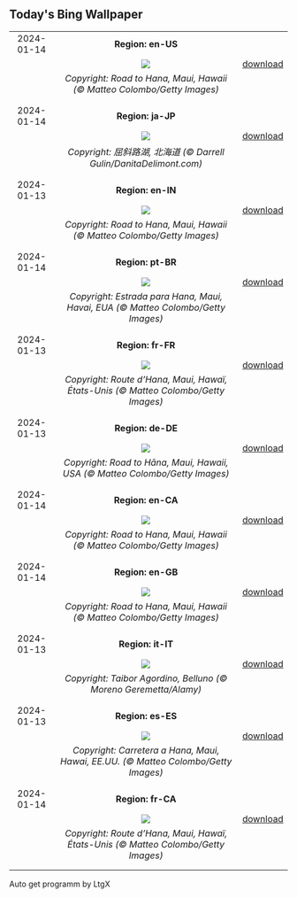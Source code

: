 ## Today's Bing Wallpaper
|      |      |      |
| :----: | :----: | :----: |
|2024-01-14|**Region: en-US**||
||![](https://www.bing.com/th?id=OHR.HanaHighway_EN-US0637770298_UHD.jpg&pid=hp&w=1152&h=648&rs=1&c=4)| [download](https://www.bing.com/th?id=OHR.HanaHighway_EN-US0637770298_UHD.jpg)|
||*Copyright: Road to Hana, Maui, Hawaii (© Matteo Colombo/Getty Images)*
||
|||
|2024-01-14|**Region: ja-JP**||
||![](https://www.bing.com/th?id=OHR.HokkaidoSwans_JA-JP3605792409_UHD.jpg&pid=hp&w=1152&h=648&rs=1&c=4)| [download](https://www.bing.com/th?id=OHR.HokkaidoSwans_JA-JP3605792409_UHD.jpg)|
||*Copyright: 屈斜路湖, 北海道 (© Darrell Gulin/DanitaDelimont.com)*
||
|||
|2024-01-13|**Region: en-IN**||
||![](https://www.bing.com/th?id=OHR.HanaHighway_EN-IN2324182593_UHD.jpg&pid=hp&w=1152&h=648&rs=1&c=4)| [download](https://www.bing.com/th?id=OHR.HanaHighway_EN-IN2324182593_UHD.jpg)|
||*Copyright: Road to Hana, Maui, Hawaii (© Matteo Colombo/Getty Images)*
||
|||
|2024-01-14|**Region: pt-BR**||
||![](https://www.bing.com/th?id=OHR.HanaHighway_PT-BR9575647146_UHD.jpg&pid=hp&w=1152&h=648&rs=1&c=4)| [download](https://www.bing.com/th?id=OHR.HanaHighway_PT-BR9575647146_UHD.jpg)|
||*Copyright: Estrada para Hana, Maui, Havai, EUA (© Matteo Colombo/Getty Images)*
||
|||
|2024-01-13|**Region: fr-FR**||
||![](https://www.bing.com/th?id=OHR.HanaHighway_FR-FR2322911528_UHD.jpg&pid=hp&w=1152&h=648&rs=1&c=4)| [download](https://www.bing.com/th?id=OHR.HanaHighway_FR-FR2322911528_UHD.jpg)|
||*Copyright: Route d’Hana, Maui, Hawaï, États-Unis (© Matteo Colombo/Getty Images)*
||
|||
|2024-01-13|**Region: de-DE**||
||![](https://www.bing.com/th?id=OHR.HanaHighway_DE-DE3152977646_UHD.jpg&pid=hp&w=1152&h=648&rs=1&c=4)| [download](https://www.bing.com/th?id=OHR.HanaHighway_DE-DE3152977646_UHD.jpg)|
||*Copyright: Road to Hāna, Maui, Hawaii, USA (© Matteo Colombo/Getty Images)*
||
|||
|2024-01-14|**Region: en-CA**||
||![](https://www.bing.com/th?id=OHR.HanaHighway_EN-CA7042798392_UHD.jpg&pid=hp&w=1152&h=648&rs=1&c=4)| [download](https://www.bing.com/th?id=OHR.HanaHighway_EN-CA7042798392_UHD.jpg)|
||*Copyright: Road to Hana, Maui, Hawaii (© Matteo Colombo/Getty Images)*
||
|||
|2024-01-14|**Region: en-GB**||
||![](https://www.bing.com/th?id=OHR.HanaHighway_EN-GB1532378824_UHD.jpg&pid=hp&w=1152&h=648&rs=1&c=4)| [download](https://www.bing.com/th?id=OHR.HanaHighway_EN-GB1532378824_UHD.jpg)|
||*Copyright: Road to Hana, Maui, Hawaii (© Matteo Colombo/Getty Images)*
||
|||
|2024-01-13|**Region: it-IT**||
||![](https://www.bing.com/th?id=OHR.SanLucanoValley_IT-IT3035454153_UHD.jpg&pid=hp&w=1152&h=648&rs=1&c=4)| [download](https://www.bing.com/th?id=OHR.SanLucanoValley_IT-IT3035454153_UHD.jpg)|
||*Copyright: Taibor Agordino, Belluno (© Moreno Geremetta/Alamy)*
||
|||
|2024-01-13|**Region: es-ES**||
||![](https://www.bing.com/th?id=OHR.HanaHighway_ES-ES1267688219_UHD.jpg&pid=hp&w=1152&h=648&rs=1&c=4)| [download](https://www.bing.com/th?id=OHR.HanaHighway_ES-ES1267688219_UHD.jpg)|
||*Copyright: Carretera a Hana, Maui, Hawai, EE.UU. (© Matteo Colombo/Getty Images)*
||
|||
|2024-01-14|**Region: fr-CA**||
||![](https://www.bing.com/th?id=OHR.HanaHighway_FR-CA8279096953_UHD.jpg&pid=hp&w=1152&h=648&rs=1&c=4)| [download](https://www.bing.com/th?id=OHR.HanaHighway_FR-CA8279096953_UHD.jpg)|
||*Copyright: Route d’Hana, Maui, Hawaï, États-Unis (© Matteo Colombo/Getty Images)*
||
|||

Auto get programm by LtgX
